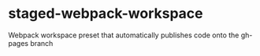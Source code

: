 # staged-webpack-workspace
Webpack workspace preset that automatically publishes code onto the gh-pages branch
